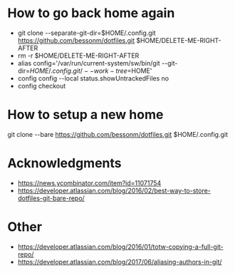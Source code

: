 # How to go back home again
* git clone --separate-git-dir=$HOME/.config.git https://github.com/bessonm/dotfiles.git $HOME/DELETE-ME-RIGHT-AFTER
* rm -r $HOME/DELETE-ME-RIGHT-AFTER
* alias config='/var/run/current-system/sw/bin/git --git-dir=$HOME/.config.git/ --work-tree=$HOME'
* config config --local status.showUntrackedFiles no
* config checkout

# How to setup a new home
git clone --bare https://github.com/bessonm/dotfiles.git $HOME/.config.git

# Acknowledgments
* https://news.ycombinator.com/item?id=11071754
* https://developer.atlassian.com/blog/2016/02/best-way-to-store-dotfiles-git-bare-repo/

# Other
* https://developer.atlassian.com/blog/2016/01/totw-copying-a-full-git-repo/
* https://developer.atlassian.com/blog/2017/06/aliasing-authors-in-git/
